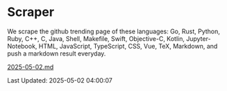 # Scraper

We scrape the github trending page of these languages: Go, Rust, Python, Ruby, C++, C, Java, Shell, Makefile, Swift, Objective-C, Kotlin, Jupyter-Notebook, HTML, JavaScript, TypeScript, CSS, Vue, TeX, Markdown, and push a markdown result everyday.

[2025-05-02.md](https://github.com/yangwenmai/github-trending-backup/blob/master/2025-05-02.md)

Last Updated: 2025-05-02 04:00:07